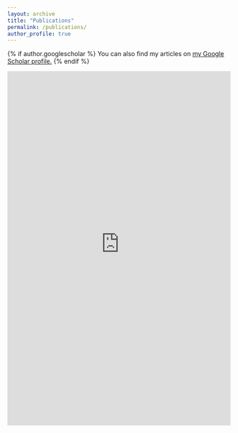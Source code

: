 ```yaml
---
layout: archive
title: "Publications"
permalink: /publications/
author_profile: true
---
```


<script>
  function resizeIframe(obj) {
    obj.style.height = obj.contentWindow.document.documentElement.scrollHeight + 'px';
  }
</script>

{% if author.googlescholar %}
  You can also find my articles on <u><a href="{{author.googlescholar}}">my Google Scholar profile</a>.</u>
{% endif %}

<!-- {% include base_path %}

{% for post in site.publications reversed %}
  {% include archive-single.html %}
{% endfor %} -->

<div class="row">
<iframe width="100%" frameBorder="0" height="800px" src='https://haltools.archives-ouvertes.fr/Public/afficheRequetePubli.php?idHal=thibault-prouteau&CB_ref_biblio=oui&CB_Resume_court=oui&CB_typdoc=oui&CB_audience=oui&CB_vignette=oui&langue=Anglais&tri_exp=typdoc&tri_exp2=date_publi&tri_exp3=date_publi&tri_exp4=audience&ordre_aff=AT&Fen=Aff&css=../css/VisuCondenseSsCadre.css'></iframe></div>